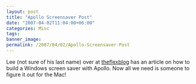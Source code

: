 ```yaml
---
layout: post
title: "Apollo Screensaver Post"
date: "2007-04-02T11:04:00+06:00"
categories: Misc 
tags: 
banner_image: 
permalink: /2007/04/02/Apollo-Screensaver-Post
---
```


Lee (not sure of his last name) over at <a href="http://theflexblog.com">theflexblog</a> has an article on how to build a <ah ref="http://theflexblog.com/?p=23">Windows screen saver</a> with Apollo. Now all we need is someone to figure it out for the Mac!